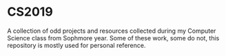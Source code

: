 # CS2019
A collection of odd projects and resources collected during my Computer Science class from Sophmore year. Some of these work, some do not, this repository is mostly used for personal reference.
